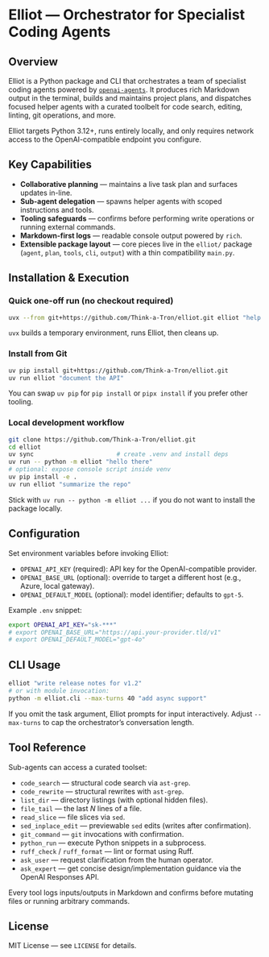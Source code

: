 # Elliot — Orchestrator for Specialist Coding Agents

## Overview
Elliot is a Python package and CLI that orchestrates a team of specialist coding agents powered by [`openai-agents`](https://github.com/openai/openai-agents). It produces rich Markdown output in the terminal, builds and maintains project plans, and dispatches focused helper agents with a curated toolbelt for code search, editing, linting, git operations, and more.

Elliot targets Python 3.12+, runs entirely locally, and only requires network access to the OpenAI-compatible endpoint you configure.

## Key Capabilities
- **Collaborative planning** — maintains a live task plan and surfaces updates in-line.
- **Sub-agent delegation** — spawns helper agents with scoped instructions and tools.
- **Tooling safeguards** — confirms before performing write operations or running external commands.
- **Markdown-first logs** — readable console output powered by `rich`.
- **Extensible package layout** — core pieces live in the `elliot/` package (`agent`, `plan`, `tools`, `cli`, `output`) with a thin compatibility `main.py`.

## Installation & Execution

### Quick one-off run (no checkout required)
```bash
uvx --from git+https://github.com/Think-a-Tron/elliot.git elliot "help me refactor foo.py"
```
`uvx` builds a temporary environment, runs Elliot, then cleans up.

### Install from Git
```bash
uv pip install git+https://github.com/Think-a-Tron/elliot.git
uv run elliot "document the API"
```
You can swap `uv pip` for `pip install` or `pipx install` if you prefer other tooling.

### Local development workflow
```bash
git clone https://github.com/Think-a-Tron/elliot.git
cd elliot
uv sync                       # create .venv and install deps
uv run -- python -m elliot "hello there"
# optional: expose console script inside venv
uv pip install -e .
uv run elliot "summarize the repo"
```
Stick with `uv run -- python -m elliot ...` if you do not want to install the package locally.

## Configuration
Set environment variables before invoking Elliot:

- `OPENAI_API_KEY` (required): API key for the OpenAI-compatible provider.
- `OPENAI_BASE_URL` (optional): override to target a different host (e.g., Azure, local gateway).
- `OPENAI_DEFAULT_MODEL` (optional): model identifier; defaults to `gpt-5`.

Example `.env` snippet:
```bash
export OPENAI_API_KEY="sk-***"
# export OPENAI_BASE_URL="https://api.your-provider.tld/v1"
# export OPENAI_DEFAULT_MODEL="gpt-4o"
```

## CLI Usage
```bash
elliot "write release notes for v1.2"
# or with module invocation:
python -m elliot.cli --max-turns 40 "add async support"
```
If you omit the task argument, Elliot prompts for input interactively. Adjust `--max-turns` to cap the orchestrator’s conversation length.

## Tool Reference
Sub-agents can access a curated toolset:

- `code_search` — structural code search via `ast-grep`.
- `code_rewrite` — structural rewrites with `ast-grep`.
- `list_dir` — directory listings (with optional hidden files).
- `file_tail` — the last *N* lines of a file.
- `read_slice` — file slices via `sed`.
- `sed_inplace_edit` — previewable `sed` edits (writes after confirmation).
- `git_command` — `git` invocations with confirmation.
- `python_run` — execute Python snippets in a subprocess.
- `ruff_check` / `ruff_format` — lint or format using Ruff.
- `ask_user` — request clarification from the human operator.
- `ask_expert` — get concise design/implementation guidance via the OpenAI Responses API.

Every tool logs inputs/outputs in Markdown and confirms before mutating files or running arbitrary commands.

## License
MIT License — see `LICENSE` for details.
